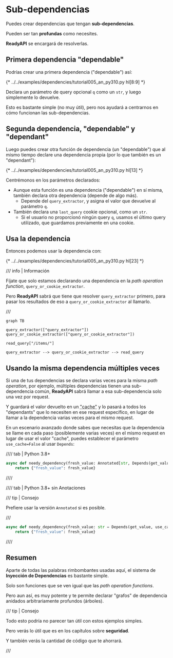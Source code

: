 # Sub-dependencias

Puedes crear dependencias que tengan **sub-dependencias**.

Pueden ser tan **profundas** como necesites.

**ReadyAPI** se encargará de resolverlas.

## Primera dependencia "dependable"

Podrías crear una primera dependencia ("dependable") así:

{* ../../examples/dependencies/tutorial005_an_py310.py hl[8:9] *}

Declara un parámetro de query opcional `q` como un `str`, y luego simplemente lo devuelve.

Esto es bastante simple (no muy útil), pero nos ayudará a centrarnos en cómo funcionan las sub-dependencias.

## Segunda dependencia, "dependable" y "dependant"

Luego puedes crear otra función de dependencia (un "dependable") que al mismo tiempo declare una dependencia propia (por lo que también es un "dependant"):

{* ../../examples/dependencies/tutorial005_an_py310.py hl[13] *}

Centrémonos en los parámetros declarados:

* Aunque esta función es una dependencia ("dependable") en sí misma, también declara otra dependencia (depende de algo más).
    * Depende del `query_extractor`, y asigna el valor que devuelve al parámetro `q`.
* También declara una `last_query` cookie opcional, como un `str`.
    * Si el usuario no proporcionó ningún query `q`, usamos el último query utilizado, que guardamos previamente en una cookie.

## Usa la dependencia

Entonces podemos usar la dependencia con:

{* ../../examples/dependencies/tutorial005_an_py310.py hl[23] *}

/// info | Información

Fíjate que solo estamos declarando una dependencia en la *path operation function*, `query_or_cookie_extractor`.

Pero **ReadyAPI** sabrá que tiene que resolver `query_extractor` primero, para pasar los resultados de eso a `query_or_cookie_extractor` al llamarlo.

///

```mermaid
graph TB

query_extractor(["query_extractor"])
query_or_cookie_extractor(["query_or_cookie_extractor"])

read_query["/items/"]

query_extractor --> query_or_cookie_extractor --> read_query
```

## Usando la misma dependencia múltiples veces

Si una de tus dependencias se declara varias veces para la misma *path operation*, por ejemplo, múltiples dependencias tienen una sub-dependencia común, **ReadyAPI** sabrá llamar a esa sub-dependencia solo una vez por request.

Y guardará el valor devuelto en un <abbr title="Una utilidad/sistema para almacenar valores calculados/generados, para reutilizarlos en lugar de calcularlos nuevamente.">"cache"</abbr> y lo pasará a todos los "dependants" que lo necesiten en ese request específico, en lugar de llamar a la dependencia varias veces para el mismo request.

En un escenario avanzado donde sabes que necesitas que la dependencia se llame en cada paso (posiblemente varias veces) en el mismo request en lugar de usar el valor "cache", puedes establecer el parámetro `use_cache=False` al usar `Depends`:

//// tab | Python 3.8+

```Python hl_lines="1"
async def needy_dependency(fresh_value: Annotated[str, Depends(get_value, use_cache=False)]):
    return {"fresh_value": fresh_value}
```

////

//// tab | Python 3.8+ sin Anotaciones

/// tip | Consejo

Prefiere usar la versión `Annotated` si es posible.

///

```Python hl_lines="1"
async def needy_dependency(fresh_value: str = Depends(get_value, use_cache=False)):
    return {"fresh_value": fresh_value}
```

////

## Resumen

Aparte de todas las palabras rimbombantes usadas aquí, el sistema de **Inyección de Dependencias** es bastante simple.

Solo son funciones que se ven igual que las *path operation functions*.

Pero aun así, es muy potente y te permite declarar "grafos" de dependencia anidados arbitrariamente profundos (árboles).

/// tip | Consejo

Todo esto podría no parecer tan útil con estos ejemplos simples.

Pero verás lo útil que es en los capítulos sobre **seguridad**.

Y también verás la cantidad de código que te ahorrará.

///
